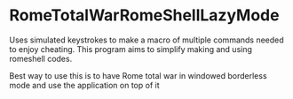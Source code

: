 # RomeTotalWarRomeShellLazyMode
Uses simulated keystrokes to make a macro of multiple commands needed to enjoy cheating. This program aims to simplify making and using romeshell codes.

Best way to use this is to have Rome total war in windowed borderless mode and use the application on top of it
